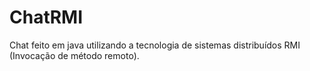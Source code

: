 # ChatRMI
Chat feito em java utilizando a tecnologia de sistemas distribuídos RMI (Invocação de método remoto).
